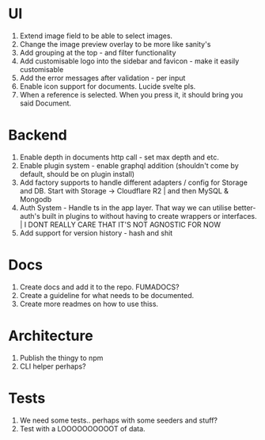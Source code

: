 # UI
1. Extend image field to be able to select images.
2. Change the image preview overlay to be more like sanity's
3. Add grouping at the top - and filter functionality
4. Add customisable logo into the sidebar and favicon - make it easily customisable
5. Add the error messages after validation - per input
6. Enable icon support for documents. Lucide svelte pls.
7. When a reference is selected. When you press it, it should bring you said Document.

# Backend
1. Enable depth in documents http call - set max depth and etc.
2. Enable plugin system - enable graphql addition (shouldn't come by default, should be on plugin install)
3. Add factory supports to handle different adapters / config for Storage and DB. Start with Storage -> Cloudflare R2 | and then MySQL & Mongodb
4. Auth System - Handle ts in the app layer. That way we can utilise better-auth's built in plugins to without having to create wrappers or interfaces. | I DONT REALLY CARE THAT IT'S NOT AGNOSTIC FOR NOW
5. Add support for version history - hash and shit

# Docs
1. Create docs and add it to the repo. FUMADOCS?
2. Create a guideline for what needs to be documented.
3. Create more readmes on how to use thiss.

# Architecture
1. Publish the thingy to npm
2. CLI helper perhaps?

# Tests
1. We need some tests.. perhaps with some seeders and stuff?
2. Test with a LOOOOOOOOOOT of data.

